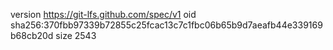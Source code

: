 version https://git-lfs.github.com/spec/v1
oid sha256:370fbb97339b72855c25fcac13c7c1fbc06b65b9d7aeafb44e339169b68cb20d
size 2543
